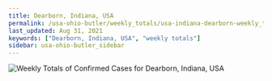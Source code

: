 ```yaml
---
title: Dearborn, Indiana, USA
permalink: /usa-ohio-butler/weekly_totals/usa-indiana-dearborn-weekly_totals.html
last_updated: Aug 31, 2021
keywords: ["Dearborn, Indiana, USA", "weekly totals"]
sidebar: usa-ohio-butler_sidebar
---
```


![Weekly Totals of Confirmed Cases for Dearborn, Indiana, USA](/covid_tracker/images/graphs/usa-indiana-dearborn-weekly_totals_graph.png)
